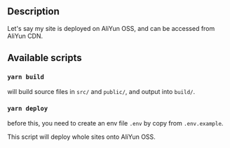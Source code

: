 ## Description

Let's say my site is deployed on AliYun OSS, and can be accessed from AliYun CDN.

## Available scripts

### `yarn build`

will build source files in `src/` and `public/`, and output into `build/`.

### `yarn deploy`

before this, you need to create an env file `.env` by copy from `.env.example`.

This script will deploy whole sites onto AliYun OSS.
